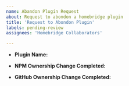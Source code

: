 ```yaml
---
name: Abandon Plugin Request
about: Request to abondon a homebridge plugin
title: 'Request to Abondon Plugin'
labels: pending-review
assignees: 'Homebridge Collaborators'

---
```


<!-- You must use the request template below when submitting a request to abondon your plugin -->

* **Plugin Name:**
<!-- The name of the plugin you would like to abondon. -->

* **NPM Ownership Change Completed:** <!-- YES or NO -->
<!-- you will have to give ownership of plugin to homebridge-plugins organization on NPM.-->

* **GitHub Ownership Change Completed:** <!-- YES or NO -->
<!-- Once ownership of plugin has been transfered to [homebridge-plugins organization](https://github.com/homebridge-plugins) on Github.-->


<!-- Click the "Preview" tab before you submit to ensure the formatting is correct. -->
